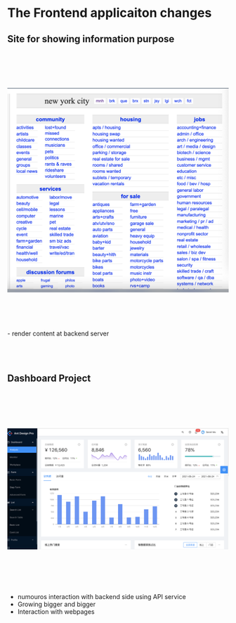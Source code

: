 # The Frontend applicaiton changes



## Site for showing information purpose

<br>
<br>
<br>
<br>

![old days](./pictures/trend.01.png)


<br>
<br>
<br>
<br>
- render content at backend server



<br>
<br>
<br>
<br>

## Dashboard Project


<br>
<br>
<br>
<br>

![SPA](./pictures/trend.02.png)


<br>
<br>
<br>
<br>

- numouros interaction with backend side using API service
- Growing bigger and bigger
- Interaction with webpages
